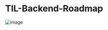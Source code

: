 # TIL-Backend-Roadmap

![image](https://user-images.githubusercontent.com/76642597/207473873-c7e9a415-fc01-41c1-a3da-6e5c18f9fc2c.png)
